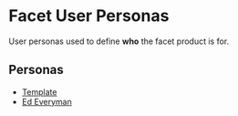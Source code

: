 # Facet User Personas
User personas used to define **who** the facet product is for.

## Personas
- [Template](./template.md)
- [Ed Everyman](./ed_everyman.md)
